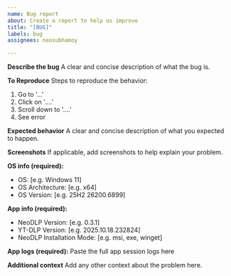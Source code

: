 ```yaml
---
name: Bug report
about: Create a report to help us improve
title: "[BUG]"
labels: bug
assignees: neosubhamoy

---
```


**Describe the bug**
A clear and concise description of what the bug is.

**To Reproduce**
Steps to reproduce the behavior:
1. Go to '...'
2. Click on '....'
3. Scroll down to '....'
4. See error

**Expected behavior**
A clear and concise description of what you expected to happen.

**Screenshots**
If applicable, add screenshots to help explain your problem.

**OS info (required):**
 - OS: [e.g. Windows 11]
 - OS Architecture: [e.g. x64]
 - OS Version: [e.g. 25H2 26200.6899]

**App info (required):**
 - NeoDLP Version: [e.g. 0.3.1]
 - YT-DLP Version: [e.g. 2025.10.18.232824]
 - NeoDLP Installation Mode: [e.g. msi, exe, winget]

**App logs (required):**
Paste the full app session logs here

**Additional context**
Add any other context about the problem here.
